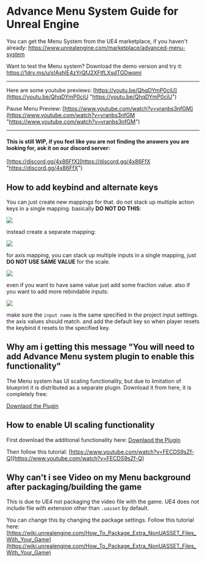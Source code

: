 
# Advance Menu System Guide for Unreal Engine
You can get the Menu System from the UE4 marketplace, if you haven't already: 
https://www.unrealengine.com/marketplace/advanced-menu-system

Want to test the Menu system? Download the demo version and try it:
https://1drv.ms/u/s!AshlE4zYrQfJ2XFtfLXsdTGDwqmi


------------



Here are some youtube previews:
[https://youtu.be/QhqDYmP0ciU](https://youtu.be/QhqDYmP0ciU "https://youtu.be/QhqDYmP0ciU")

Pause Menu Preview: [https://www.youtube.com/watch?v=vranbs3nfGM](https://www.youtube.com/watch?v=vranbs3nfGM "https://www.youtube.com/watch?v=vranbs3nfGM")

------------


#### This is still WIP, if you feel like you are not finding the answers you are looking for, ask it on our discord server:
[https://discord.gg/4x86FfX](https://discord.gg/4x86FfX "https://discord.gg/4x86FfX")

## How to add keybind and alternate keys
You can just create new mappings for that. do not stack up multiple action keys in a single mapping.
basically **DO NOT DO THIS**:

![](https://cdn.discordapp.com/attachments/442452324988747776/494176222994104330/unknown.png)

instead create a separate mapping:

![](https://cdn.discordapp.com/attachments/442452324988747776/494176383518507010/unknown.png)

for axis mapping, you can stack up multiple inputs in a single mapping, just **DO NOT USE SAME VALUE** for the scale.

![](https://cdn.discordapp.com/attachments/442452324988747776/494176864944914432/unknown.png)

even if you want to have same value just add some fraction value.
also if you want to add more rebindable inputs:

![](https://cdn.discordapp.com/attachments/442452324988747776/494177595282292754/unknown.png)

make sure the `input name` is the same specified in the project input settings.
the axis values should match.
and add the default key so when player resets the keybind it resets to the specified key.


## Why am i getting this message "You will need to add Advance Menu system plugin to enable this functionality"
The Menu system has UI scaling functionality, but due to limitation of blueprint it is distributed as a separate plugin. Download it from here, it is completely free:

[Downlaod the Plugin](https://gum.co/nspP)

## How to enable UI scaling functionality
First download the additional functionality here: [Downlaod the Plugin](https://gum.co/nspP)

Then follow this tutorial: [https://www.youtube.com/watch?v=FECDS9sZf-Q](https://www.youtube.com/watch?v=FECDS9sZf-Q)


## Why can't i see Video on my Menu background after packaging/building the game
This is due to UE4 not packaging the video file with the game. UE4 does not include file with extension other than `.uasset` by default.

You can change this by changing the package settings. Follow this tutorial here:
[https://wiki.unrealengine.com/How_To_Package_Extra_NonUASSET_Files_With_Your_Game](https://wiki.unrealengine.com/How_To_Package_Extra_NonUASSET_Files_With_Your_Game)
